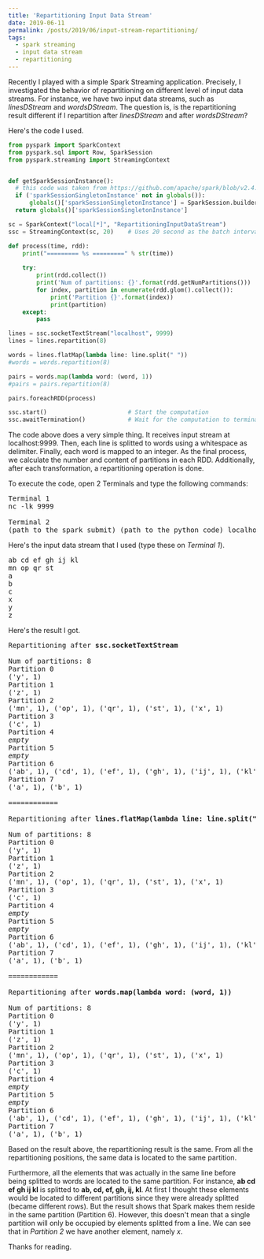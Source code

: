 ```yaml
---
title: 'Repartitioning Input Data Stream'
date: 2019-06-11
permalink: /posts/2019/06/input-stream-repartitioning/
tags:
  - spark streaming
  - input data stream
  - repartitioning
---
```


Recently I played with a simple Spark Streaming application. Precisely, I investigated the behavior of repartitioning on different level of input data streams. For instance, we have two input data streams, such as <i>linesDStream</i> and <i>wordsDStream</i>. The question is, is the repartitioning result different if I repartition after <i>linesDStream</i> and after <i>wordsDStream</i>? 

Here's the code I used.

```python
from pyspark import SparkContext
from pyspark.sql import Row, SparkSession
from pyspark.streaming import StreamingContext


def getSparkSessionInstance():
  # this code was taken from https://github.com/apache/spark/blob/v2.4.3/examples/src/main/python/streaming/sql_network_wordcount.py
  if ('sparkSessionSingletonInstance' not in globals()):
	  globals()['sparkSessionSingletonInstance'] = SparkSession.builder.getOrCreate()
  return globals()['sparkSessionSingletonInstance']

sc = SparkContext("local[*]", "RepartitioningInputDataStream")
ssc = StreamingContext(sc, 20)    # Uses 20 second as the batch interval

def process(time, rdd):
	print("========= %s =========" % str(time))
  
	try:
		print(rdd.collect())
		print('Num of partitions: {}'.format(rdd.getNumPartitions()))
		for index, partition in enumerate(rdd.glom().collect()):
			print('Partition {}'.format(index))
			print(partition)
	except:
		pass

lines = ssc.socketTextStream("localhost", 9999)
lines = lines.repartition(8)

words = lines.flatMap(lambda line: line.split(" "))
#words = words.repartition(8)

pairs = words.map(lambda word: (word, 1))
#pairs = pairs.repartition(8)

pairs.foreachRDD(process)

ssc.start()                       # Start the computation
ssc.awaitTermination()            # Wait for the computation to terminate
```

The code above does a very simple thing. It receives input stream at localhost:9999. Then, each line is splitted to words using a whitespace as delimiter. Finally, each word is mapped to an integer. As the final process, we calculate the number and content of partitions in each RDD. Additionally, after each transformation, a repartitioning operation is done.

To execute the code, open 2 Terminals and type the following commands:

<pre>
Terminal 1
nc -lk 9999

Terminal 2
(path_to_the_spark_submit) (path_to_the_python_code) localhost 9999
</pre>

Here's the input data stream that I used (type these on <i>Terminal 1</i>).

<pre>
ab cd ef gh ij kl
mn op qr st
a
b
c
x
y
z
</pre>

Here's the result I got.

<pre>
Repartitioning after <b>ssc.socketTextStream</b>

Num of partitions: 8
Partition 0
('y', 1)
Partition 1
('z', 1)
Partition 2
('mn', 1), ('op', 1), ('qr', 1), ('st', 1), ('x', 1)
Partition 3
('c', 1)
Partition 4
<i>empty</i>
Partition 5
<i>empty</i>
Partition 6
('ab', 1), ('cd', 1), ('ef', 1), ('gh', 1), ('ij', 1), ('kl', 1)
Partition 7
('a', 1), ('b', 1)

============

Repartitioning after <b>lines.flatMap(lambda line: line.split(" "))</b>

Num of partitions: 8
Partition 0
('y', 1)
Partition 1
('z', 1)
Partition 2
('mn', 1), ('op', 1), ('qr', 1), ('st', 1), ('x', 1)
Partition 3
('c', 1)
Partition 4
<i>empty</i>
Partition 5
<i>empty</i>
Partition 6
('ab', 1), ('cd', 1), ('ef', 1), ('gh', 1), ('ij', 1), ('kl', 1)
Partition 7
('a', 1), ('b', 1)

============

Repartitioning after <b>words.map(lambda word: (word, 1))</b>

Num of partitions: 8
Partition 0
('y', 1)
Partition 1
('z', 1)
Partition 2
('mn', 1), ('op', 1), ('qr', 1), ('st', 1), ('x', 1)
Partition 3
('c', 1)
Partition 4
<i>empty</i>
Partition 5
<i>empty</i>
Partition 6
('ab', 1), ('cd', 1), ('ef', 1), ('gh', 1), ('ij', 1), ('kl', 1)
Partition 7
('a', 1), ('b', 1)
</pre>

Based on the result above, the repartitioning result is the same. From all the repartitioning positions, the same data is located to the same partition.

Furthermore, all the elements that was actually in the same line before being splitted to words are located to the same partition. For instance, <b>ab cd ef gh ij kl</b> is splitted to <b>ab, cd, ef, gh, ij, kl</b>. At first I thought these elements would be located to different partitions since they were already splitted (became different rows). But the result shows that Spark makes them reside in the same partition (Partition 6). However, this doesn't mean that a single partition will only be occupied by elements splitted from a line. We can see that in <i>Partition 2</i> we have another element, namely <i>x</i>.

Thanks for reading.
